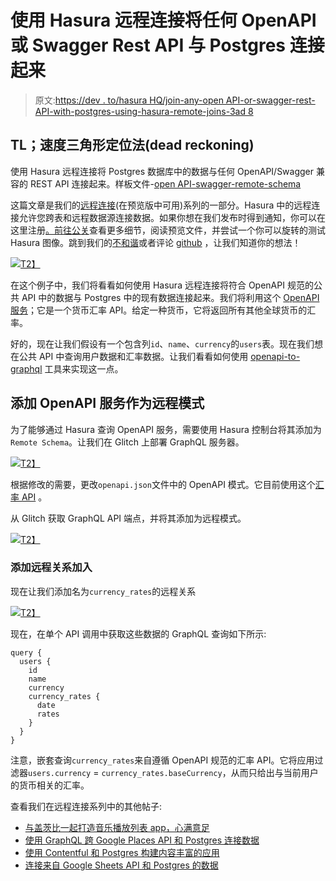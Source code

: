 # 使用 Hasura 远程连接将任何 OpenAPI 或 Swagger Rest API 与 Postgres 连接起来

> 原文:[https://dev . to/hasura HQ/join-any-open API-or-swagger-rest-API-with-postgres-using-hasura-remote-joins-3ad 8](https://dev.to/hasurahq/join-any-openapi-or-swagger-rest-api-with-postgres-using-hasura-remote-joins-3ad8)

## TL；速度三角形定位法(dead reckoning)

使用 Hasura 远程连接将 Postgres 数据库中的数据与任何 OpenAPI/Swagger 兼容的 REST API 连接起来。样板文件-[open API-swagger-remote-schema](https://github.com/praveenweb/openapi-swagger-remote-schema)

这篇文章是我们的[远程连接](https://blog.hasura.io/remote-joins-a-graphql-api-to-join-database-and-other-data-sources/)(在预览版中可用)系列的一部分。Hasura 中的远程连接允许您跨表和远程数据源连接数据。如果你想在我们发布时得到通知，你可以在这里注册[。前往](https://hasura.io/remote-joins)[公关](https://github.com/hasura/graphql-engine/pull/2395)查看更多细节，阅读预览文件，并尝试一个你可以旋转的测试 Hasura 图像。跳到我们的[不和谐](https://discord.gg/hasura)或者评论 [github](https://github.com/hasura/graphql-engine) ，让我们知道你的想法！

[![](../Images/c0964d3092c57cb5f2923aa78229e15e.png)T2】](https://res.cloudinary.com/practicaldev/image/fetch/s--zJ8suw5w--/c_limit%2Cf_auto%2Cfl_progressive%2Cq_auto%2Cw_880/https://blog.hasura.io/content/images/2019/08/openapi-banner.png)

在这个例子中，我们将看看如何使用 Hasura 远程连接将符合 OpenAPI 规范的公共 API 中的数据与 Postgres 中的现有数据连接起来。我们将利用这个 [OpenAPI 服务](https://api.apis.guru/v2/specs/exchangerate-api.com/4/openapi.json)；它是一个货币汇率 API。给定一种货币，它将返回所有其他全球货币的汇率。

好的，现在让我们假设有一个包含列`id`、`name`、`currency`的`users`表。现在我们想在公共 API 中查询用户数据和汇率数据。让我们看看如何使用 [openapi-to-graphql](https://github.com/IBM/openapi-to-graphql) 工具来实现这一点。

## [](#adding-openapi-service-as-remote-schema)添加 OpenAPI 服务作为远程模式

为了能够通过 Hasura 查询 OpenAPI 服务，需要使用 Hasura 控制台将其添加为`Remote Schema`。让我们在 Glitch 上部署 GraphQL 服务器。

[![](../Images/0bbe47db71628974bb6c039604762110.png)T2】](http://glitch.com/edit/#!/import/github/praveenweb/openapi-swagger-remote-schema)

根据修改的需要，更改`openapi.json`文件中的 OpenAPI 模式。它目前使用这个[汇率 API](https://www.exchangerate-api.com) 。

从 Glitch 获取 GraphQL API 端点，并将其添加为远程模式。

[![](../Images/843bbb47e68180ca59e02971a5bab413.png)T2】](https://res.cloudinary.com/practicaldev/image/fetch/s--mwxPlcTR--/c_limit%2Cf_auto%2Cfl_progressive%2Cq_auto%2Cw_880/https://blog.hasura.io/content/images/2019/08/add-remote-schema-openapi.png)

### [](#add-remote-relationship-to-join)添加远程关系加入

现在让我们添加名为`currency_rates`的远程关系

[![](../Images/3da196862040ce9152457d1bec5f0a5d.png)T2】](https://res.cloudinary.com/practicaldev/image/fetch/s--OMXUp2Rn--/c_limit%2Cf_auto%2Cfl_progressive%2Cq_auto%2Cw_880/https://blog.hasura.io/content/images/2019/08/remote-relationship-open-api.png)

现在，在单个 API 调用中获取这些数据的 GraphQL 查询如下所示:

```
query {
  users {
    id
    name
    currency
    currency_rates {
      date
      rates
    }
  }
} 
```

注意，嵌套查询`currency_rates`来自遵循 OpenAPI 规范的汇率 API。它将应用过滤器`users.currency` = `currency_rates.baseCurrency`，从而只给出与当前用户的货币相关的汇率。

查看我们在远程连接系列中的其他帖子:

*   [与盖茨比一起打造音乐播放列表 app，心满意足](https://blog.hasura.io/building-a-music-playlist-app-with-gatsby-contentful-auth0-hasura/)
*   [使用 GraphQL 跨 Google Places API 和 Postgres 连接数据](https://blog.hasura.io/graphql-join-data-google-places-api-postgres-postgis-location/)
*   [使用 Contentful 和 Postgres 构建内容丰富的应用](https://blog.hasura.io/build-apps-with-rich-content-contentful-hasura-remote-joins/)
*   [连接来自 Google Sheets API 和 Postgres 的数据](https://blog.hasura.io/join-data-from-google-sheets-api-and-postgres-using-hasura-remote-joins/)
